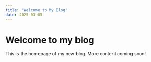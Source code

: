 ```yaml
---
title: "Welcome to My Blog"
date: 2025-03-05
---
```


# Welcome to my blog

This is the homepage of my new blog. More content coming soon!
